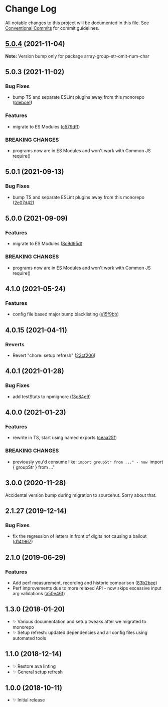 # Change Log

All notable changes to this project will be documented in this file.
See [Conventional Commits](https://conventionalcommits.org) for commit guidelines.

## [5.0.4](https://github.com/codsen/codsen/compare/array-group-str-omit-num-char@5.0.3...array-group-str-omit-num-char@5.0.4) (2021-11-04)

**Note:** Version bump only for package array-group-str-omit-num-char





## 5.0.3 (2021-11-02)

### Bug Fixes

- bump TS and separate ESLint plugins away from this monorepo ([b1ebce1](https://github.com/codsen/codsen/commit/b1ebce1637d8c41c2d848fc24b0ba4058865bd5d))

### Features

- migrate to ES Modules ([c579dff](https://github.com/codsen/codsen/commit/c579dff3b23205e383035ca10ddcec671e35d0fe))

### BREAKING CHANGES

- programs now are in ES Modules and won't work with Common JS require()

## 5.0.1 (2021-09-13)

### Bug Fixes

- bump TS and separate ESLint plugins away from this monorepo ([2e07d42](https://github.com/codsen/codsen/commit/2e07d424222b6ffedf5fb45c83ad453627ec2904))

## 5.0.0 (2021-09-09)

### Features

- migrate to ES Modules ([8c9d95d](https://github.com/codsen/codsen/commit/8c9d95d5dea0b769c2f070397141918a4893d575))

### BREAKING CHANGES

- programs now are in ES Modules and won't work with Common JS require()

## 4.1.0 (2021-05-24)

### Features

- config file based major bump blacklisting ([e15f9bb](https://github.com/codsen/codsen/commit/e15f9bba1c4fd5f847ac28b3f38fa6ee633f5dca))

## 4.0.15 (2021-04-11)

### Reverts

- Revert "chore: setup refresh" ([23cf206](https://github.com/codsen/codsen/commit/23cf206970a087ff0fa04e61f94d919f59ab3881))

## 4.0.1 (2021-01-28)

### Bug Fixes

- add testStats to npmignore ([f3c84e9](https://github.com/codsen/codsen/commit/f3c84e95afc5514214312f913692d85b2e12eb29))

## 4.0.0 (2021-01-23)

### Features

- rewrite in TS, start using named exports ([ceaa25f](https://github.com/codsen/codsen/commit/ceaa25fb4f11a159dd0aa369a8f29461d884b42d))

### BREAKING CHANGES

- previously you'd consume like: `import groupStr from ..." - now `import { groupStr } from ..."

## 3.0.0 (2020-11-28)

Accidental version bump during migration to sourcehut. Sorry about that.

## 2.1.27 (2019-12-14)

### Bug Fixes

- fix the regression of letters in front of digits not causing a bailout ([d141967](https://gitlab.com/codsen/codsen/commit/d14196750fa3b83d049bbd573fe0851ef150120f))

## 2.1.0 (2019-06-29)

### Features

- Add perf measurement, recording and historic comparison ([83b2bee](https://gitlab.com/codsen/codsen/commit/83b2bee))
- Perf improvements due to more relaxed API - now skips excessive input arg validations ([a50e46f](https://gitlab.com/codsen/codsen/commit/a50e46f))

## 1.3.0 (2018-01-20)

- ✨ Various documentation and setup tweaks after we migrated to monorepo
- ✨ Setup refresh: updated dependencies and all config files using automated tools

## 1.1.0 (2018-12-14)

- ✨ Restore ava linting
- ✨ General setup refresh

## 1.0.0 (2018-10-11)

- ✨ Initial release
